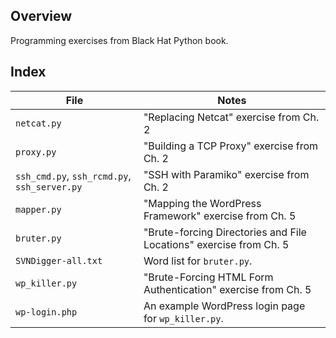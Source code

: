 ## Overview
Programming exercises from Black Hat Python book.

## Index
| File | Notes |
| ---- | ----- |
| `netcat.py` | "Replacing Netcat" exercise from Ch. 2 |
| `proxy.py` | "Building a TCP Proxy" exercise from Ch. 2 |
| `ssh_cmd.py`, `ssh_rcmd.py`, `ssh_server.py` | "SSH with Paramiko" exercise from Ch. 2 |
| `mapper.py` | "Mapping the WordPress Framework" exercise from Ch. 5 |
| `bruter.py` | "Brute-forcing Directories and File Locations" exercise from Ch. 5 |
| `SVNDigger-all.txt` | Word list for `bruter.py`. |
| `wp_killer.py` | "Brute-Forcing HTML Form Authentication" exercise from Ch. 5 |
| `wp-login.php` | An example WordPress login page for `wp_killer.py`. |
